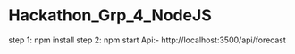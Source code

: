 # Hackathon_Grp_4_NodeJS
step 1: npm install
step 2: npm start
Api:-
http://localhost:3500/api/forecast
